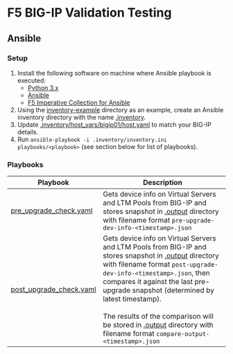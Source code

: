 # F5 BIG-IP Validation Testing

## Ansible

### Setup

1. Install the following software on machine where Ansible playbook is executed:
    - [Python 3.x](https://www.python.org/downloads/)
    - [Ansible](https://docs.ansible.com/ansible/latest/installation_guide/intro_installation.html)
    - [F5 Imperative Collection for Ansible](https://clouddocs.f5.com/products/orchestration/ansible/devel/f5_modules/getting_started.html)
1. Using the [inventory-example](inventory-example/) directory as an example, create an Ansible inventory directory with the name [.inventory](.inventory/).
1. Update [.inventory/host_vars/bigip01/host.yaml](.inventory/host_vars/bigip01/host.yaml) to match your BIG-IP details.
1. Run `ansible-playbook -i .inventory/inventory.ini playbooks/<playbook>` (see section below for list of playbooks).

### Playbooks

| Playbook | Description |
| --- | --- |
| [pre_upgrade_check.yaml](playbooks/pre_upgrade_check.yaml) | Gets device info on Virtual Servers and LTM Pools from BIG-IP and stores snapshot in [.output](.output) directory with filename format `pre-upgrade-dev-info-<timestamp>.json` |
| [post_upgrade_check.yaml](playbooks/post_upgrade_check.yaml) | Gets device info on Virtual Servers and LTM Pools from BIG-IP and stores snapshot in [.output](.output) directory with filename format `post-upgrade-dev-info-<timestamp>.json`, then compares it against the last pre-upgrade snapshot (determined by latest timestamp).<br><br>The results of the comparison will be stored in [.output](.output) directory with filename format `compare-output-<timestamp>.json` |
